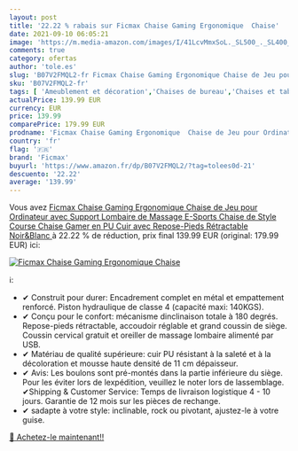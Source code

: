 ```yaml
---
layout: post
title: '22.22 % rabais sur Ficmax Chaise Gaming Ergonomique  Chaise'
date: 2021-09-10 06:05:21
image: 'https://m.media-amazon.com/images/I/41LcvMmxSoL._SL500_._SL400_.jpg'
comments: true
category: ofertas
author: 'tole.es'
slug: 'B07V2FMQL2-fr Ficmax Chaise Gaming Ergonomique Chaise de Jeu pour...'
sku: 'B07V2FMQL2-fr'
tags: [ 'Ameublement et décoration','Chaises de bureau','Chaises et tabourets de bureau','Cuisine et Maison','Meubles','Meubles de bureau','ficmax', ]
actualPrice: 139.99 EUR
currency: EUR
price: 139.99
comparePrice: 179.99 EUR
prodname: 'Ficmax Chaise Gaming Ergonomique  Chaise de Jeu pour Ordinateur avec Support Lombaire de Massage  E-Sports Chaise de Style Course  Chaise Gamer en PU Cuir avec Repose-Pieds Rétractable  Noir&Blanc '
country: 'fr'
flag: '🇫🇷'
brand: 'Ficmax'
buyurl: 'https://www.amazon.fr/dp/B07V2FMQL2/?tag=tolees0d-21'
descuento: '22.22'
average: '139.99'
---
```


Vous avez [Ficmax Chaise Gaming Ergonomique  Chaise de Jeu pour Ordinateur avec Support Lombaire de Massage  E-Sports Chaise de Style Course  Chaise Gamer en PU Cuir avec Repose-Pieds Rétractable  Noir&Blanc ](https://www.amazon.fr/dp/B07V2FMQL2/?tag=tolees0d-21)  à  22.22 % de réduction, prix final  139.99 EUR (original: 179.99 EUR) ici:

[![Ficmax Chaise Gaming Ergonomique  Chaise](https://m.media-amazon.com/images/I/41LcvMmxSoL._SL500_._SL400_.jpg)](https://www.amazon.fr/dp/B07V2FMQL2/?tag=tolees0d-21)

ℹ️:

- ✔ Construit pour durer: Encadrement complet en métal et empattement renforcé. Piston hydraulique de classe 4 (capacité maxi: 140KGS).
- ✔ Conçu pour le confort: mécanisme dinclinaison totale à 180 degrés. Repose-pieds rétractable, accoudoir réglable et grand coussin de siège. Coussin cervical gratuit et oreiller de massage lombaire alimenté par USB.
- ✔ Matériau de qualité supérieure: cuir PU résistant à la saleté et à la décoloration et mousse haute densité de 11 cm dépaisseur.
- ✔ Avis: Les boulons sont pré-montés dans la partie inférieure du siège. Pour les éviter lors de lexpédition, veuillez le noter lors de lassemblage. ✔Shipping & Customer Service: Temps de livraison logistique 4 - 10 jours. Garantie de 12 mois sur les pièces de rechange.
- ✔ sadapte à votre style: inclinable, rock ou pivotant, ajustez-le à votre guise.

[🛒 Achetez-le maintenant!!](https://www.amazon.fr/dp/B07V2FMQL2/?tag=tolees0d-21)

